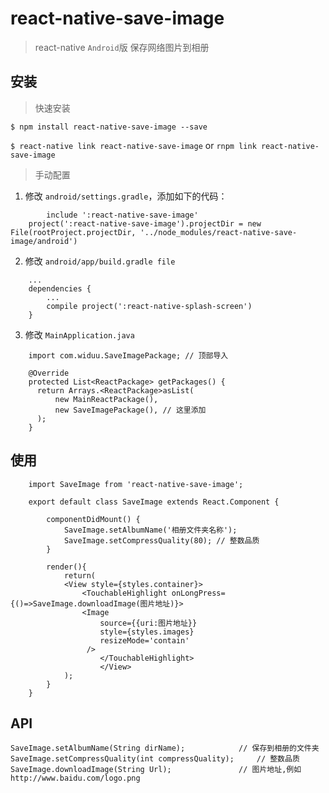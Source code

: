 
# react-native-save-image

> react-native `Android`版 保存网络图片到相册

## 安装

> 快速安装

`$ npm install react-native-save-image --save`

`$ react-native link react-native-save-image` or `rnpm link react-native-save-image`

> 手动配置

1. 修改 `android/settings.gradle`，添加如下的代码：

```
    	include ':react-native-save-image'   
	project(':react-native-save-image').projectDir = new File(rootProject.projectDir, '../node_modules/react-native-save-image/android')
```

2. 修改 `android/app/build.gradle file`

```
	...
	dependencies {
	    ...
	    compile project(':react-native-splash-screen')
	}
```

3. 修改 `MainApplication.java `

```
    import com.widuu.SaveImagePackage; // 顶部导入

    @Override
    protected List<ReactPackage> getPackages() {
      return Arrays.<ReactPackage>asList(
          new MainReactPackage(),
          new SaveImagePackage(), // 这里添加
      );
    }
```

## 使用

```
	import SaveImage from 'react-native-save-image';

	export default class SaveImage extends React.Component {

	    componentDidMount() {
	    	SaveImage.setAlbumName('相册文件夹名称');
    		SaveImage.setCompressQuality(80); // 整数品质
	    }

	    render(){
	    	return(
		    <View style={styles.container}>
		        <TouchableHighlight onLongPress={()=>SaveImage.downloadImage(图片地址)}>
		 	    <Image
			        source={{uri:图片地址}}
			        style={styles.images}
			        resizeMode='contain'
			     />
              		</TouchableHighlight>
            	    </View>
	    	);
	    }
	}
```

## API

    SaveImage.setAlbumName(String dirName); 		   // 保存到相册的文件夹
    SaveImage.setCompressQuality(int compressQuality);     // 整数品质
    SaveImage.downloadImage(String Url);  	           // 图片地址,例如 http://www.baidu.com/logo.png



